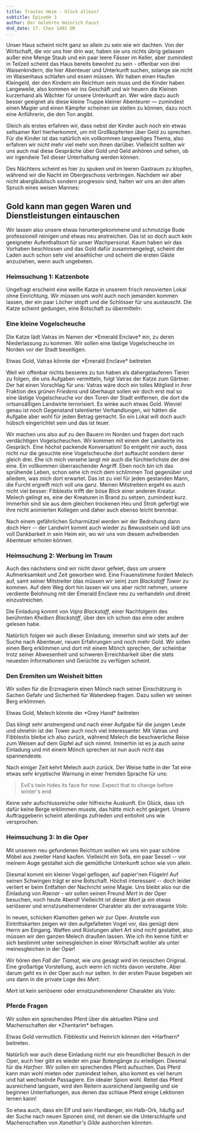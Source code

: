 ```yaml
---
title: Trautes Heim - Glück allein?
subtitle: Episode 3
author: Der Gelehrte Heinrich Faust
dnd_date: 17. Ches 1492 DR
...
```


Unser Haus scheint nicht ganz so allein zu sein wie wir dachten. Von der
Wirtschaft, die vor uns hier drin war, haben sie uns nichts übrig gelassen
außer eine Menge Staub und ein paar leere Fässer im Keller, aber zumindest in
Teilzeit scheint das Haus bereits bewohnt zu sein - offenbar von drei
Waisenkindern, die hier Abenteuer und Unterkunft suchen, solange sie nicht im
Waisenhaus schlafen und essen müssen. Wir haben einen Haufen Kleingeld, der
den Kindern ein Reichtum sein muss und die Kinder haben Langeweile, also
kommen wir ins Geschäft und wir heuern die Kleinen kurzerhand als Wächter für
unsere Unterkunft an. Wer wäre dazu auch besser geeignet als diese kleine
Truppe kleiner Abenteurer — zumindest einen Magier und einen Kämpfer scheinen
sie stellen zu können, dazu noch eine Anführerin, die den Ton angibt.

<!-- more -->

Gleich als erstes erfahren wir, dass nebst der Kinder auch noch ein etwas
seltsamer Kerl hierherkommt, um mit Großkopferten über Geld zu sprechen. Für
die Kinder ist das natürlich ein vollkommen langweiliges Thema, also erfahren
wir nicht mehr viel mehr von ihnen darüber. Vielleicht sollten wir uns auch
mal diese Gespräche über Gold und Geld anhören und sehen, ob wir irgendwie
Teil dieser Unterhaltung werden können.

Des Nächtens scheint es hier zu spuken und im leeren Gastraum zu klopfen,
während wir die Nacht im Obergeschoss verbringen. Nachdem wir aber nicht
abergläublisch sondern progressiv sind, halten wir uns an den alten Spruch
eines weisen Mannes:

## Gold kann man gegen Waren und Dienstleistungen eintauschen

Wir lassen also unsere etwas heruntergekommene und schmutzige Bude
professionell reinigen und etwas neu anstreichen. Das ist so doch auch kein
geeigneter Aufenthaltsort für unser Wachpersonal. Kaum haben wir das Vorhaben
beschlossen und das Gold dafür zusammengelegt, scheint der Laden auch schon
sehr viel ansehlicher und scheint die ersten Gäste anzuziehen, wenn auch
ungebeten.

### Heimsuchung 1: Katzenbote

Ungefragt erscheint eine weiße Katze in unserem frisch renovierten Lokal ohne
Einrichtung. Wir müssen uns wohl auch noch jemanden kommen lassen, der ein
paar Löcher stopft und die Schlösser für uns austauscht. Die Katze scheint
gedungen, eine Botschaft zu übermitteln:

<div class="infobox quest">
<h3>Eine kleine Vogelscheuche</h3>
<p>Die Katze lädt Vatras im Namen der *Emerald Enclave* ein, zu deren Niederlassung zu kommen. Wir sollen eine lästige Vogelscheuche im Norden vor der Stadt beseitigen.</p>
<p class="reward">Etwas Gold, Vatras könnte der *Emerald Enclave* beitreten</p>
</div>

Weil wir offenbar nichts besseres zu tun haben als dahergelaufenen Tieren zu
folgen, die uns Aufgaben vermitteln, folgt Vatras der Katze zum Gärtner. Der
hat einen Vorschlag für uns: Vatras wäre doch ein tolles Mitglied in ihrer
Fraktion des *grünen Friedens* und überhaupt sollen wir doch erst mal so eine
lästige Vogelscheuche vor den Toren der Stadt entfernen, die dort die
ortsansäßigen Landwirte terrorisiert. Es winke auch etwas Gold. Wieviel genau
ist noch Gegenstand talentierter Verhandlungen, wir hätten die Aufgabe aber
wohl für jeden Betrag gemacht. So ein Lokal will doch auch hübsch
eingerichtet sein und das ist teuer.

Wir machen uns also auf zu den Bauern im Norden und fragen dort nach
verdächtigen Vogelscheuchen. Wir kommen mit einem der Landwirte ins Gespräch.
Eine höchst packende Konversation! So entgeht mir auch, dass nicht nur die
gesuchte eine Vogelscheuche dort auftaucht sondern derer gleich drei. Ehe ich
mich versehe langt mir auch die fürchterlichste der drei eine. Ein vollkommen
überraschender Angriff. Eben noch bin ich das sprühende Leben, schon sehe ich
mich dem schlimmen Tod gegenüber und alledem, was mich dort erwartet. Das ist
zu viel für jeden gestanden Mann, die Furcht ergreift mich voll uns ganz.
Meinen Mitstreitern ergeht es auch nicht viel besser: Fibblestix trifft der
böse Blick einer anderen Kreatur. Melech gelingt es, eine der Kreaturen in
Brand zu setzen, zumindest kurz. Immerhin sind sie aus dem gleichen trockenen
Heu und Stroh gefertigt wie ihre nicht animierten Kollegen und daher auch
ebenso leicht brennbar.

Nach einem gefährlichen Scharmützel werden wir der Bedrohung dann doch Herr
-- der Landwirt kommt auch wieder zu Bewusstsein und lädt uns voll
Dankbarkeit in sein Heim ein, wo wir uns von diesem aufreibenden Abenteuer
erholen können.

### Heimsuchung 2: Werbung im Traum

Auch des nächstens sind wir nicht davor gefeiet, dass um unsere
Aufmerksamkeit und Zeit geworben wird. Eine Frauenstimme fordert Melech auf,
samt seiner Mitstreiter (das müssen wir sein) zum *Blackstaff Tower* zu
kommen. Auf dem Weg dort hin lassen wir uns aber nicht nehmen, unsere
verdiente Belohnung mit der Emerald Enclave neu zu verhandeln und direkt
einzustreichen.

Die Einladung kommt von *Vajra Blackstaff*, einer Nachfolgerin des berühmten
*Khelben Blackstaff*, über den ich schon das eine oder andere gelesen habe.

Natürlich folgen wir auch dieser Einladung, immerhin sind wir stets auf der
Suche nach Abenteuer, neuen Erfahrungen und noch mehr Gold. Wir sollen einen
Berg erklimmen und dort mit einem Mönch sprechen, der scheinbar trotz seiner
Abwesenheit und schweren Erreichbarkeit über die stets neuesten Informationen
und Gerüchte zu verfügen scheint.

<div class="infobox quest">
<h3>Den Eremiten um Weisheit bitten</h3>
<p>Wir sollen für die Erzmagierin einen Mönch nach seiner Einschätzung in Sachen
Gefahr und Sicherheit für Waterdeep fragen. Dazu sollen wir seinen Berg
erklimmen.</p>
<p class="reward">Etwas Gold, Melech könnte der *Grey Hand* beitreten</p>
</div>

Das klingt sehr anstrengend und nach einer Aufgabe für die jungen Leute und
ohnehin ist der Tower auch noch viel interessanter. Mit Vatras und
Fibblestix bleibe ich also zurück, während Melech die beschwerliche Reise
zum Weisen auf dem Gipfel auf sich nimmt. Immerhin ist es ja auch *seine*
Einladung und mit einem Mönch sprechen ist nun auch nicht das spannendeste.

Nach einiger Zeit kehrt Melech auch zurück. Der Weise hatte in der Tat eine
etwas sehr kryptische Warnung in einer fremden Sprache für uns:

> Evil's twin hides its face for now. Expect that to change before winter's
> end

Keine sehr aufschlussreiche oder hilfreiche Auskunft. Ein Glück, dass ich
dafür keine Berge erklimmen musste, das hätte mich echt geärgert. Unsere
Auftraggeberin scheint allerdings zufrieden und entlohnt uns wie versprochen.

### Heimsuchung 3: In die Oper

Mit unserem neu gefundenen Reichtum wollen wir uns ein paar schöne Möbel aus
zweiter Hand kaufen. Vielleicht ein Sofa, ein paar Sessel -- vor meinem Auge
gestaltet sich die gemütliche Unterkunft schon wie von allein.

Diesmal kommt ein kleiner Vogel geflogen, auf papier'nen Flügeln! Auf seinen
Schwingen trägt er eine Botschaft. Höchst interessant -- doch leider verliert
er beim Entfalten der Nachricht seine Magie. Uns bleibt also nur die Einladung
von *Raenar* - wir sollen seinen Freund *Mert* in der Oper besuchen, noch heute
Abend! Vielleicht ist dieser *Mert* ja ein etwas seriöserer und
ernstzunehemenderer Charakter als der extravagante *Volo*.

In neuen, schicken Klamotten gehen wir zur Oper. Anstelle von Eintrittskarten
zeigen wir den aufgefalteten Vogel vor, das genügt dem Herrn am Eingang. Waffen
und Rüstungen allert Art sind nicht gestattet, also müssen wir den ganzen
Melech draußen lassen. Wie ich ihn kenne fühlt er sich bestimmt unter
seinesgleichen in einer Wirtschaft wohler als unter meinesgleichen in der Oper!

Wir hören den *Fall der Tiamat*, wie uns gesagt wird im riesischen Original.
Eine großartige Vorstellung, auch wenn ich nichts davon verstehe. Aber darum
geht es in der Oper auch nur selten. In der ersten Pause begeben wir uns dann
in die private Loge des *Mert*.

*Mert* ist kein seriöserer oder ernstzunehmenderer Charakter als Volo:

<div class="infobox quest">
<h3>Pferde Fragen</h3>
<p>Wir sollen ein sprechendes Pferd über die aktuellen Pläne und Machenschaften
der *Zhentarim* befragen.</p>
<p class="reward">Etwas Gold vermutlich. Fibblestix und Heinrich können den
*Harfnern* beitreten.</p>
</div>

Natürlich war auch diese Einladung nicht nur ein freundlicher Besuch in der
Oper, auch hier gibt es wieder ein paar Botengänge zu erledigen. Diesmal für
die *Harfner*. Wir sollen ein sprechendes Pferd aufsuchen. Das Pferd kann man
wohl mieten oder zumindest leihen, also kommt es viel herum und hat wechselnde
Passagiere. Ein idealer Spion wohl. Reitet das Pferd ausreichend langsam, wird
den Reitern ausreichend langweilig und sie beginnen Unterhaltungen, aus denen
das schlaue Pferd einige Lektionen lernen kann!

So etwa auch, dass ein Elf und sein Handlanger, ein Halb-Ork, häufig auf der
Suche nach neuen Spionen sind, mit denen sie die Unterschlupfe und
Machenschaften von *Xanathar's Gilde* aushorchen könnten.

